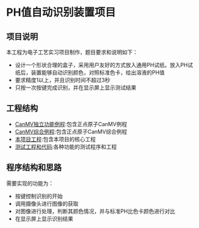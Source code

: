 # PH值自动识别装置项目


## 项目说明
本工程为电子工艺实习项目制作，题目要求和说明如下：
- 设计一个形状合理的盒子，采用用户友好的方式放入通用PH试纸。放入PH试纸后，装置能够自动识别颜色，对照标准色卡，给出溶液的PH值
- 要求精度1以上，并且识别时间不超过3秒
- 只按一次按键完成识别，并在显示屏上显示测试结果


## 工程结构

- [CanMV独立功能例程](./CanMV_examples/):包含正点原子CanMV例程
- [CanMV综合例程](./CanMV_examples_all_in_one/):包含正点原子CanMV综合例程
- [本项目工程](./main_project/):包含本项目的核心工程
- [测试工程和代码](./models_test/):各种功能的测试程序和工程

## 程序结构和思路

需要实现的功能为：
- 按键控制识别的开始
- 调用摄像头进行图像的获取
- 对图像进行处理，判断其颜色情况，并与标准PH比色卡颜色进行对比
- 在显示屏上显示识别结果


